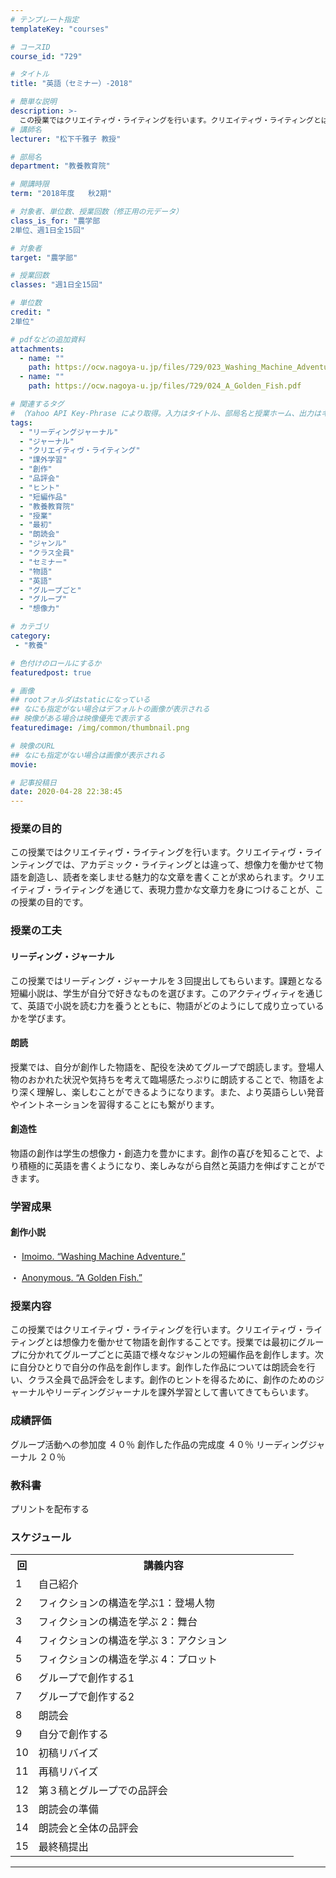 ```yaml
---
# テンプレート指定
templateKey: "courses"

# コースID
course_id: "729"

# タイトル
title: "英語（セミナー）-2018"

# 簡単な説明
description: >-
  この授業ではクリエイティヴ・ライティングを行います。クリエイティヴ・ライティングとは想像力を働かせて物語を創作することです。授業では最初にグループに分かれてグループごとに英語で様々なジャンルの短編作品を創作します。次に自分ひとりで自分の作品を創作します。創作した作品については朗読会を行い、クラス全員で品評会をします。創作のヒントを得るために、創作のためのジャーナルやリーディングジャーナルを課外学習 ....
# 講師名
lecturer: "松下千雅子 教授"

# 部局名
department: "教養教育院"

# 開講時限
term: "2018年度	秋2期"

# 対象者、単位数、授業回数（修正用の元データ）
class_is_for: "農学部
2単位、週1日全15回"

# 対象者
target: "農学部"

# 授業回数
classes: "週1日全15回"

# 単位数
credit: "
2単位"

# pdfなどの追加資料
attachments:
  - name: "" 
    path: https://ocw.nagoya-u.jp/files/729/023_Washing_Machine_Adventure.pdf
  - name: "" 
    path: https://ocw.nagoya-u.jp/files/729/024_A_Golden_Fish.pdf

# 関連するタグ
# （Yahoo API Key-Phrase により取得。入力はタイトル、部局名と授業ホーム、出力はキーフレーズ（tags））
tags:
  - "リーディングジャーナル"
  - "ジャーナル"
  - "クリエイティヴ・ライティング"
  - "課外学習"
  - "創作"
  - "品評会"
  - "ヒント"
  - "短編作品"
  - "教養教育院"
  - "授業"
  - "最初"
  - "朗読会"
  - "ジャンル"
  - "クラス全員"
  - "セミナー"
  - "物語"
  - "英語"
  - "グループごと"
  - "グループ"
  - "想像力"

# カテゴリ
category:
 - "教養"

# 色付けのロールにするか
featuredpost: true

# 画像
## rootフォルダはstaticになっている
## なにも指定がない場合はデフォルトの画像が表示される
## 映像がある場合は映像優先で表示する
featuredimage: /img/common/thumbnail.png

# 映像のURL
## なにも指定がない場合は画像が表示される
movie: 

# 記事投稿日
date: 2020-04-28 22:38:45
---
```


### 授業の目的

この授業ではクリエイティヴ・ライティングを行います。クリエイティヴ・ラインティングでは、アカデミック・ライティングとは違って、想像力を働かせて物語を創造し、読者を楽しませる魅力的な文章を書くことが求められます。クリエイティブ・ライティングを通じて、表現力豊かな文章力を身につけることが、この授業の目的です。

### 授業の工夫

#### リーディング・ジャーナル

この授業ではリーディング・ジャーナルを３回提出してもらいます。課題となる短編小説は、学生が自分で好きなものを選びます。このアクティヴィティを通じて、英語で小説を読む力を養うとともに、物語がどのようにして成り立っているかを学びます。

#### 朗読

授業では、自分が創作した物語を、配役を決めてグループで朗読します。登場人物のおかれた状況や気持ちを考えて臨場感たっぷりに朗読することで、物語をより深く理解し、楽しむことができるようになります。また、より英語らしい発音やイントネーションを習得することにも繋がります。

#### 創造性

物語の創作は学生の想像力・創造力を豊かにます。創作の喜びを知ることで、より積極的に英語を書くようになり、楽しみながら自然と英語力を伸ばすことができます。





### 学習成果


#### 創作小説

・ [Imoimo. “Washing Machine Adventure.” ](https://ocw.nagoya-u.jp/files/729/023_Washing_Machine_Adventure.pdf) 

・ [Anonymous. “A Golden Fish.”](https://ocw.nagoya-u.jp/files/729/024_A_Golden_Fish.pdf) 



### 授業内容

この授業ではクリエイティヴ・ライティングを行います。クリエイティヴ・ライティングとは想像力を働かせて物語を創作することです。授業では最初にグループに分かれてグループごとに英語で様々なジャンルの短編作品を創作します。次に自分ひとりで自分の作品を創作します。創作した作品については朗読会を行い、クラス全員で品評会をします。創作のヒントを得るために、創作のためのジャーナルやリーディングジャーナルを課外学習として書いてきてもらいます。

### 成績評価

グループ活動への参加度 ４０％
創作した作品の完成度  ４０％
リーディングジャーナル ２０％


### 教科書

プリントを配布する


<h3>スケジュール</h3>

<table class="basic" width="400">

<tr>
<th width="20" class="center">回</th>
<th width="400" class="center">講義内容 </th>
</tr>

<tr>
<td width="20" class="center">1</td>
<td width="400">自己紹介</td>
</tr>

<tr>
<td width="20" class="center">2</td>
<td width="400">フィクションの構造を学ぶ1：登場人物  </td>
</tr>

<tr>
<td width="20" class="center">3</td>
<td width="400">フィクションの構造を学ぶ 2：舞台 </td>
</tr>

<tr>
<td width="20" class="center">4</td>
<td width="400">フィクションの構造を学ぶ 3：アクション</td>
</tr>

<tr>
<td width="20" class="center">5</td>
<td width="400"> フィクションの構造を学ぶ 4：プロット</td>
</tr>

<tr>
<td width="20" class="center">6</td>
<td width="400">グループで創作する1 </td>
</tr>

<tr>
<td width="20" class="center">7</td>
<td width="400">グループで創作する2 </td>
</tr>

<tr>
<td width="20" class="center">8</td>
<td width="400">朗読会  </td>
</tr>

<tr>
<td width="20" class="center">9</td>
<td width="400">自分で創作する </td>
</tr>

<tr>
<td width="20" class="center">10</td>
<td width="400">初稿リバイズ </td>
</tr>

<tr>
<td width="20" class="center">11</td>
<td width="400">再稿リバイズ</td>
</tr>

<tr>
<td width="20" class="center">12</td>
<td width="400">第３稿とグループでの品評会 </td>
</tr>

<tr>
<td width="20" class="center">13</td>
<td width="400">朗読会の準備</td>
</tr>

<tr>
<td width="20" class="center">14</td>
<td width="400">朗読会と全体の品評会</td>
</tr>

<tr>
<td width="20" class="center">15</td>
<td width="400">最終稿提出  </td>
</tr>

</table>












-----